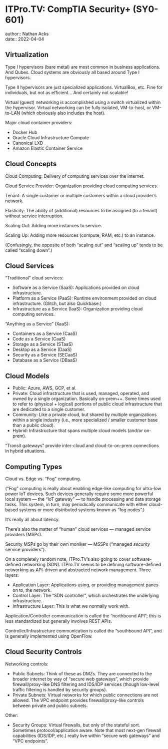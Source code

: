 # ITPro.TV: CompTIA Security+ (SY0-601)

author:: Nathan Acks  
date:: 2022-04-04

## Virtualization

Type I hypervisors (bare metal) are most common in business applications. And Qubes. Cloud systems are obviously all based around Type I hypervisors.

Type II hypervisors are just specialized applications. VirtualBox, etc. Fine for individuals, but not as efficient… And certainly not scalable!

Virtual (guest) networking is accomplished using a switch virtualized within the hypervisor. Virtual networking can be fully isolated, VM-to-host, or VM-to-LAN (which obviously also includes the host).

Major cloud container providers:

* Docker Hub
* Oracle Cloud Infrastructure Compute
* Canonical LXD
* Amazon Elastic Container Service

## Cloud Concepts

Cloud Computing: Delivery of computing services over the internet.

Cloud Service Provider: Organization providing cloud computing services.

Tenant: A single customer or multiple customers within a cloud provider’s network.

Elasticity: The ability of (additional) resources to be assigned (to a tenant) without service interruption.

Scaling Out: Adding more instances to service.

Scaling Up: Adding more resources (compute, RAM, etc.) to an instance.

(Confusingly, the opposite of both “scaling out” and “scaling up” tends to be called “scaling down”.)

## Cloud Services

“Traditional” cloud services:

* Software as a Service (SaaS): Applications provided on cloud infrastructure.
* Platform as a Service (PaaS): Runtime environment provided on cloud infrastructure. (Glitch, but also Quickbase.)
* Infrastructure as a Service (IaaS): Organization providing cloud computing services.

“Anything as a Service” (XaaS):

* Containers as a Service (CaaS)
* Code as a Service (CaaS)
* Storage as a Service (STaaS)
* Desktop as a Service (DaaS)
* Security as a Service (SECaaS)
* Database as a Service (DBaaS)

## Cloud Models

* Public: Azure, AWS, GCP, et al.
* Private: Cloud infrastructure that is used, managed, operated, and owned by a single organization. Basically on-prem++. Some times used to refer to (physical + logical) portions of public cloud infrastructure that are dedicated to a single customer.
* Community: Like a private cloud, but shared by multiple organizations within a single industry (i.e., more specialized / smaller customer base than a public cloud).
* Hybrid: Infrastructure that spans multiple cloud models (and/or on-prem).

“Transit gateways” provide inter-cloud and cloud-to-on-prem connections in hybrid situations.

## Computing Types

Cloud vs. Edge vs. “Fog” computing.

(“Fog” computing is really about enabling edge-like computing for ultra-low power IoT devices. Such devices generally require some more powerful local system — the “IoT gateway” — to handle processing and data storage tasks. This system, in turn, may periodically communicate with either cloud-based systems or more distributed systems known as “fog nodes”.)

It’s really all about latency.

There’s also the matter of “human” cloud services — managed service providers (MSPs).

Security MSPs go by their own moniker — MSSPs (“managed *security* service providers”).

On a completely random note, ITPro.TV’s also going to cover software-defined networking (SDN). ITPro.TV seems to be defining software-defined networking as API-driven and abstracted network management. Three layers:

* Application Layer: Applications using, or providing management panes on to, the network.
* Control Layer: The “SDN controller”, which orchestrates the underlying infrastructure.
* Infrastructure Layer: This is what we normally work with.

Application/Controller communication is called the “northbound API”; this is less standardized but generally involves REST APIs.

Controller/Infrastructure communication is called the “southbound API”, and is generally implemented using OpenFlow.

## Cloud Security Controls

Networking controls:

* Public Subnets: Think of these as DMZs. They are connected to the broader internet by way of “secure web gateways”, which provide firewall/proxy-like DNS filtering and IDS/IDP services (though low-level traffic filtering is handled by security groups).
* Private Subnets: Virtual networks for which public connections are not allowed. The VPC endpoint provides firewall/proxy-like controls between private and public subnets.

Other:

* Security Groups: Virtual firewalls, but only of the stateful sort. Sometimes protocol/application aware. Note that most next-gen firewall capabilities (IDS/IDP, etc.) really live within “secure web gateways” and “VPC endpoints”.
